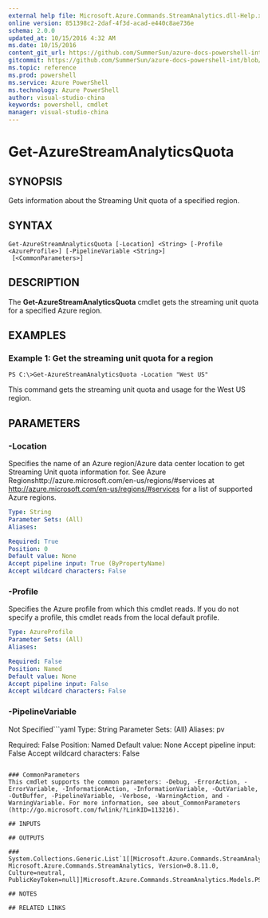```yaml
---
external help file: Microsoft.Azure.Commands.StreamAnalytics.dll-Help.xml
online version: 851398c2-2daf-4f3d-acad-e440c8ae736e
schema: 2.0.0
updated_at: 10/15/2016 4:32 AM
ms.date: 10/15/2016
content_git_url: https://github.com/SummerSun/azure-docs-powershell-int/blob/master/azureps-cmdlets-docs/ResourceManager/AzureRM.StreamAnalytics/v0.9.8/CmdletMDs/Get-AzureStreamAnalyticsQuota.md
gitcommit: https://github.com/SummerSun/azure-docs-powershell-int/blob/1bfd8e268acfc1799ad3f17c5a982578f54443cf/azureps-cmdlets-docs/ResourceManager/AzureRM.StreamAnalytics/v0.9.8/CmdletMDs/Get-AzureStreamAnalyticsQuota.md
ms.topic: reference
ms.prod: powershell
ms.service: Azure PowerShell
ms.technology: Azure PowerShell
author: visual-studio-china
keywords: powershell, cmdlet
manager: visual-studio-china
---
```


# Get-AzureStreamAnalyticsQuota

## SYNOPSIS
Gets information about the Streaming Unit quota of a specified region.

## SYNTAX

```
Get-AzureStreamAnalyticsQuota [-Location] <String> [-Profile <AzureProfile>] [-PipelineVariable <String>]
 [<CommonParameters>]
```

## DESCRIPTION
The **Get-AzureStreamAnalyticsQuota** cmdlet gets the streaming unit quota for a specified Azure region.

## EXAMPLES

### Example 1: Get the streaming unit quota for a region
```
PS C:\>Get-AzureStreamAnalyticsQuota -Location "West US"
```

This command gets the streaming unit quota and usage for the West US region.

## PARAMETERS

### -Location
Specifies the name of an Azure region/Azure data center location to get Streaming Unit quota information for.
See Azure Regionshttp://azure.microsoft.com/en-us/regions/#services at http://azure.microsoft.com/en-us/regions/#services for a list of supported Azure regions.

```yaml
Type: String
Parameter Sets: (All)
Aliases: 

Required: True
Position: 0
Default value: None
Accept pipeline input: True (ByPropertyName)
Accept wildcard characters: False
```

### -Profile
Specifies the Azure profile from which this cmdlet reads.
If you do not specify a profile, this cmdlet reads from the local default profile.

```yaml
Type: AzureProfile
Parameter Sets: (All)
Aliases: 

Required: False
Position: Named
Default value: None
Accept pipeline input: False
Accept wildcard characters: False
```

### -PipelineVariable
Not Specified```yaml
Type: String
Parameter Sets: (All)
Aliases: pv

Required: False
Position: Named
Default value: None
Accept pipeline input: False
Accept wildcard characters: False
```

### CommonParameters
This cmdlet supports the common parameters: -Debug, -ErrorAction, -ErrorVariable, -InformationAction, -InformationVariable, -OutVariable, -OutBuffer, -PipelineVariable, -Verbose, -WarningAction, and -WarningVariable. For more information, see about_CommonParameters (http://go.microsoft.com/fwlink/?LinkID=113216).

## INPUTS

## OUTPUTS

### System.Collections.Generic.List`1[[Microsoft.Azure.Commands.StreamAnalytics.Models.PSQuota, Microsoft.Azure.Commands.StreamAnalytics, Version=0.8.11.0, Culture=neutral, PublicKeyToken=null]]Microsoft.Azure.Commands.StreamAnalytics.Models.PSQuota

## NOTES

## RELATED LINKS

